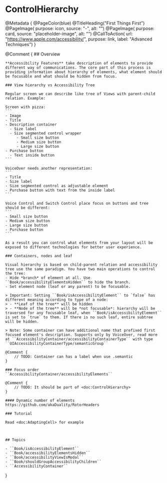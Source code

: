 # ControlHierarchy

@Metadata {
    @PageColor(blue)
    @TitleHeading("First Things First")
    @PageImage(
               purpose: icon, 
               source: "-", 
               alt: "")
    @PageImage(
               purpose: card, 
               source: "placeholder-image", 
               alt: "")
    @CallToAction(
                url: "https://www.apple.com/accessibility/",
                purpose: link, 
                label: "Advanced Techniques")
}

@Comment {
    ## Overview

    **Accessibility Features** take description of elements to provide different way of communications. The core part of this process is providing information about hierarchy of elements, what element should be focusable and what should be hidden from focus.

    ### View hierarchy vs Accessibility Tree

    Regular screen we can describe like tree of Views with parent-child relation. Example:

    Screen with pizza:
    ```
    - Image
    - Title
    - Description container
      - Size label
      - Size segmented control wrapper
         - Small size button
         - Medium size button
         - Large size button
    - Purchase button
      - Text inside button
    ```

    VoiceOver needs another representation:
    ```
    - Title
    - Size label
    - Size segmented control as adjustable element
    - Purchase button with text from the inside label
    ```

    Voice Control and Switch Control place focus on buttons and tree should be different:
    ```
    - Small size button
    - Medium size button
    - Large size button
    - Purchase button
    ```

    As a result you can control what elements from your layout will be exposed to different technologies for better user experience. 

    ### Containers, nodes and leaf

    Visual hierarchy is based on child-parent relation and accessibility tree use the same paradigm. You have two main operations to control the tree:
    - Hide *branch* of element at all. Use ``Book/accessibilityElementsHidden`` to hide the branch.
    - Set element node (leaf or any parent) to be focusable. 

    > Important: Setting ``Book/isAccessibilityElement`` to `false` has different meaning according to type of a node:
    > - **Leaf of the tree** will be hidden
    > - **Node of the tree** will be *not focusable*: hierarchy will be traversed for any focusable leaf, when ``Book/isAccessibilityElement`` is set to `true` to them. If there is no such leaf, entire subtree will be hidden.

    > Note: Some container can have additional name that prefixed first focused element's description. Supports only by VoiceOver, read more at ``AccessibilityContainer/accessibilityContainerType`` with type ``UIAccessibilityContainerType/semanticGroup``

    @Comment {
        // TODO: Container can has a label when use .semantic
    }

    ### Focus order
    ``AccessibilityContainer/accessibilityElements``

    @Comment {
        // TODO: It should be part of <doc:ControlHierarchy>
    }

    #### Dynamic number of elements
    https://github.com/akaDuality/RotorHeaders

    ### Tutorial

    Read <doc:AdaptingCell> for example



    ## Topics

    - ``Book/isAccessibilityElement``
    - ``Book/accessibilityElementsHidden``
    - ``Book/accessibilityViewIsModal``
    - ``Book/shouldGroupAccessibilityChildren``
    - ``AccessibilityContainer``
}
